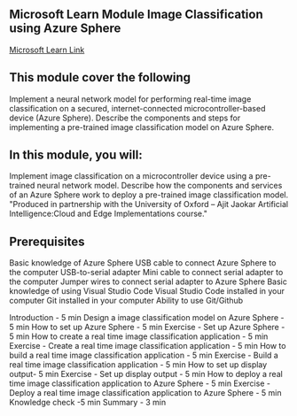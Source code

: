 ## Microsoft Learn Module Image Classification using Azure Sphere

[Microsoft Learn Link](https://docs.microsoft.com/en-gb/learn/modules/image-classification-azure-sphere)

## This module cover the following 

Implement a neural network model for performing real-time image classification on a secured, internet-connected microcontroller-based device (Azure Sphere). Describe the components and steps for implementing a pre-trained image classification model on Azure Sphere.

## In this module, you will:

Implement image classification on a microcontroller device using a pre-trained neural network model.
Describe how the components and services of an Azure Sphere work to deploy a pre-trained image classification model.
"Produced in partnership with the University of Oxford – Ajit Jaokar Artificial Intelligence:Cloud and Edge Implementations course."

## Prerequisites
Basic knowledge of Azure Sphere
USB cable to connect Azure Sphere to the computer
USB-to-serial adapter
Mini cable to connect serial adapter to the computer
Jumper wires to connect serial adapter to Azure Sphere
Basic knowledge of using Visual Studio Code
Visual Studio Code installed in your computer
Git installed in your computer
Ability to use Git/Github

Introduction - 5 min
Design a image classification model on Azure Sphere - 5 min
How to set up Azure Sphere - 5 min
Exercise - Set up Azure Sphere - 5 min
How to create a real time image classification application - 5 min
Exercise - Create a real time image classification application - 5 min
How to build a real time image classification application - 5 min
Exercise - Build a real time image classification application - 5 min
How to set up display output- 5 min
Exercise - Set up display output - 5 min
How to deploy a real time image classification application to Azure Sphere - 5 min
Exercise - Deploy a real time image classification application to Azure Sphere - 5 min
Knowledge check -5 min
Summary - 3 min
